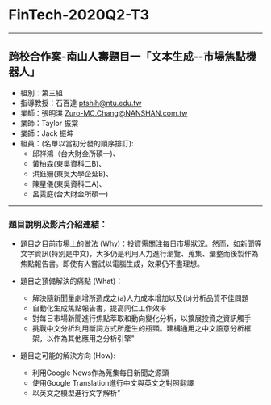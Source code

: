 # FinTech-2020Q2-T3
---
## 跨校合作案-南山人壽題目一「文本生成--市場焦點機器人」
   * 組別：第三組
   * 指導教授：石百達 ptshih@ntu.edu.tw
   * 業師：張明淇 Zuro-MC.Chang@NANSHAN.com.tw
   * 業師：Taylor 振棠
   * 業師：Jack 振坤
   * 組員：(名單以當初分發的順序排訂):
        * 邱祥鴻（台大財金所碩一)、
        * 黃柏森(東吳資科二B)、
        * 洪鈺姍(東吳大學企延B)、
        * 陳星儀(東吳資科二A)、
        * 呂雯庭(台大財金所碩一)
        
 ---
 ### 題目說明及影片介紹連結：
   * 題目之目前市場上的做法 (Why)：投資需關注每日市場狀況。然而，如新聞等文字資訊(特別是中文)，大多仍是利用人力進行瀏覽、蒐集、彙整而後製作為焦點報告書。即使有人嘗試以電腦生成，效果仍不盡理想。
   * 題目之預備解決的痛點 (What)：
      * 解決隨新聞量劇增所造成之(a)人力成本增加以及(b)分析品質不佳問題
      * 自動化生成焦點報告書，提高同仁工作效率
      * 對每日市場新聞進行焦點萃取和動向變化分析，以擴展投資之資訊觸手
      * 挑戰中文分析利用斷詞方式所產生的瓶頸。建構通用之中文語意分析框架，以作為其他應用之分析引擎"
     
     
   * 題目之可能的解決方向 (How):
      * 利用Google News作為蒐集每日新聞之源頭
      * 使用Google Translation進行中文與英文之對照翻譯
      * 以英文之模型進行文字解析"
